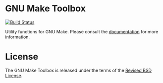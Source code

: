 # GNU Make Toolbox

[![Build Status](https://travis-ci.org/gvalkov/badges.svg?branch=master)](https://travis-ci.org/gvalkov/gnu-make-toolkit)

Utility functions for GNU Make. Please consult the [documentation] for
more information.


# License

The GNU Make Toolbox is released under the terms of the [Revised BSD License].


[Revised BSD License]:  https://github.com/gvalkov/gnu-make-toolkit/LICENSE
[documentation]:        https://gnu-make-toolkit.readthedocs.io
